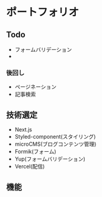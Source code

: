 # ポートフォリオ

## Todo

- フォームバリデーション
-

### 後回し

- ページネーション
- 記事検索

## 技術選定

- Next.js
- Styled-component(スタイリング)
- microCMS(ブログコンテンツ管理)
- Formik(フォーム)
- Yup(フォームバリデーション)
- Vercel(配信)

## 機能
